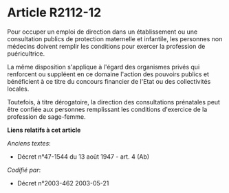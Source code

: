 # Article R2112-12

Pour occuper un emploi de direction dans un établissement ou une consultation publics de protection maternelle et infantile,
les personnes non médecins doivent remplir les conditions pour exercer la profession de puéricultrice.

La même disposition s'applique à l'égard des organismes privés qui renforcent ou suppléent en ce domaine l'action des
pouvoirs publics et bénéficient à ce titre du concours financier de l'Etat ou des collectivités locales.

Toutefois, à titre dérogatoire, la direction des consultations prénatales peut être confiée aux personnes remplissant les
conditions d'exercice de la profession de sage-femme.

**Liens relatifs à cet article**

_Anciens textes_:

  - Décret n°47-1544 du 13 août 1947 - art. 4 (Ab)

_Codifié par_:

  - Décret n°2003-462 2003-05-21

